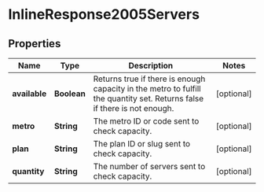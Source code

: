 
# InlineResponse2005Servers

## Properties
Name | Type | Description | Notes
------------ | ------------- | ------------- | -------------
**available** | **Boolean** | Returns true if there is enough capacity in the metro to fulfill the quantity set. Returns false if there is not enough. |  [optional]
**metro** | **String** | The metro ID or code sent to check capacity. |  [optional]
**plan** | **String** | The plan ID or slug sent to check capacity. |  [optional]
**quantity** | **String** | The number of servers sent to check capacity. |  [optional]



